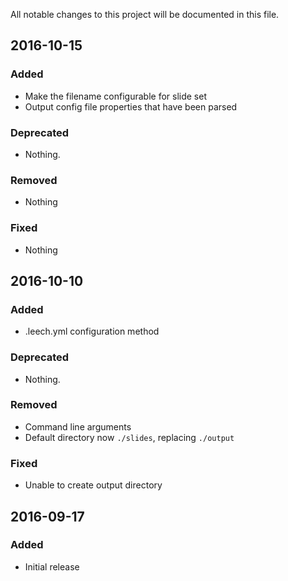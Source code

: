 All notable changes to this project will be documented in this file.

## 2016-10-15

### Added
- Make the filename configurable for slide set
- Output config file properties that have been parsed

### Deprecated
- Nothing.

### Removed
- Nothing

### Fixed
- Nothing

## 2016-10-10

### Added
- .leech.yml configuration method

### Deprecated
- Nothing.

### Removed
- Command line arguments
- Default directory now `./slides`, replacing `./output`

### Fixed
- Unable to create output directory

## 2016-09-17

### Added
- Initial release
